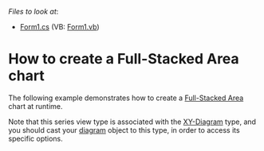 <!-- default file list -->
*Files to look at*:

* [Form1.cs](./CS/Series_FullStackedAreaChart/Form1.cs) (VB: [Form1.vb](./VB/Series_FullStackedAreaChart/Form1.vb))
<!-- default file list end -->
# How to create a Full-Stacked Area chart


<p>The following example demonstrates how to create a <a href="http://devexpress.com/Help/Content.aspx?help=XtraCharts&document=CustomDocument2981.htm">Full-Stacked Area</a> chart at runtime.</p><p>Note that this series view type is associated with the <a href="http://devexpress.com/Help/Content.aspx?help=XtraCharts&document=CustomDocument5908.htm">XY-Diagram</a> type, and you should cast your <a href="http://devexpress.com/Help/Content.aspx?help=XtraCharts&document=CustomDocument6017.htm">diagram</a> object to this type, in order to access its specific options.</p>

<br/>


